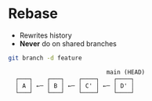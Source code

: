 # Rebase

- Rewrites history
- **Never** do on shared branches

```bash
git branch -d feature
```

```text
                            main (HEAD)
  ┌───┐    ┌───┐    ┌────┐    ┌────┐
  │ A │ ←─ │ B │ ←─ │ C' │ ←─ │ D' │
  └───┘    └───┘    └────┘    └────┘
```
